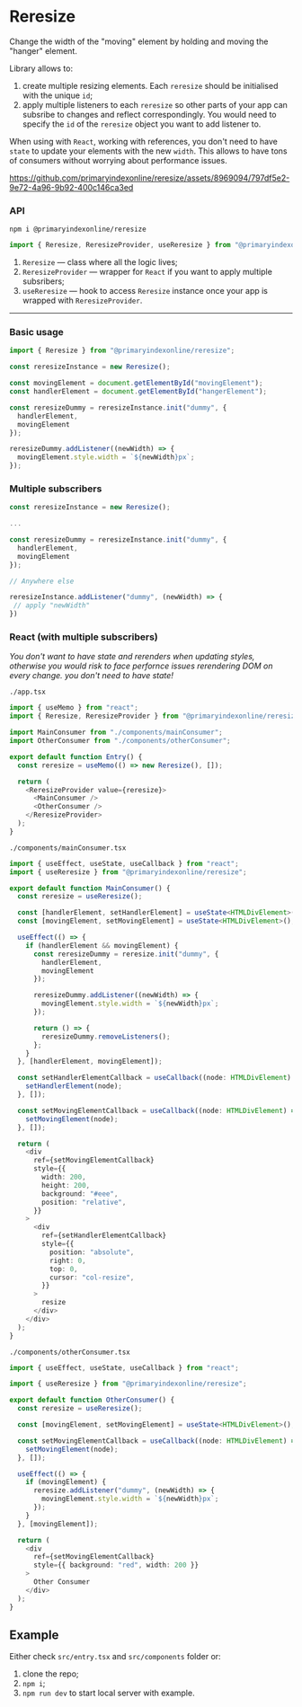 # Reresize

Change the width of the "moving" element by holding and moving the "hanger" element.

Library allows to:
1. create multiple resizing elements. Each `reresize` should be initialised with the unique `id`;
2. apply multiple listeners to each `reresize` so other parts of your app can subsribe to changes and reflect correspondingly. You would need to specify the `id` of the `reresize` object you want to add listener to.

When using with `React`, working with references, you don't need to have `state` to update your elements with the new `width`. This allows to have tons of consumers without worrying about performance issues.

https://github.com/primaryindexonline/reresize/assets/8969094/797df5e2-9e72-4a96-9b92-400c146ca3ed

### API

```
npm i @primaryindexonline/reresize
```

```ts
import { Reresize, ReresizeProvider, useReresize } from "@primaryindexonline/reresize";
```

1. `Reresize` — class where all the logic lives;
2. `ReresizeProvider` — wrapper for `React` if you want to apply multiple subsribers;
3. `useReresize` — hook to access `Reresize` instance once your app is wrapped with `ReresizeProvider`.

___

### Basic usage

```ts
import { Reresize } from "@primaryindexonline/reresize";

const reresizeInstance = new Reresize();

const movingElement = document.getElementById("movingElement");
const handlerElement = document.getElementById("hangerElement");

const reresizeDummy = reresizeInstance.init("dummy", {
  handlerElement,
  movingElement
});

reresizeDummy.addListener((newWidth) => {
  movingElement.style.width = `${newWidth}px`;
});
```

### Multiple subscribers

```ts
const reresizeInstance = new Reresize();

...

const reresizeDummy = reresizeInstance.init("dummy", {
  handlerElement,
  movingElement
});

// Anywhere else

reresizeInstance.addListener("dummy", (newWidth) => {
 // apply "newWidth"
})
```

### React (with multiple subscribers)

_You don't want to have state and rerenders when updating styles, otherwise you would risk to face perfornce issues rerendering DOM on every change.
you don't need to have state!_

`./app.tsx`
```ts
import { useMemo } from "react";
import { Reresize, ReresizeProvider } from "@primaryindexonline/reresize";

import MainConsumer from "./components/mainConsumer";
import OtherConsumer from "./components/otherConsumer";

export default function Entry() {
  const reresize = useMemo(() => new Reresize(), []);

  return (
    <ReresizeProvider value={reresize}>
      <MainConsumer />
      <OtherConsumer />
    </ReresizeProvider>
  );
}
```

`./components/mainConsumer.tsx`
```ts
import { useEffect, useState, useCallback } from "react";
import { useReresize } from "@primaryindexonline/reresize";

export default function MainConsumer() {
  const reresize = useReresize();

  const [handlerElement, setHandlerElement] = useState<HTMLDivElement>();
  const [movingElement, setMovingElement] = useState<HTMLDivElement>();

  useEffect(() => {
    if (handlerElement && movingElement) {
      const reresizeDummy = reresize.init("dummy", {
        handlerElement,
        movingElement
      });

      reresizeDummy.addListener((newWidth) => {
        movingElement.style.width = `${newWidth}px`;
      });

      return () => {
        reresizeDummy.removeListeners();
      };
    }
  }, [handlerElement, movingElement]);

  const setHandlerElementCallback = useCallback((node: HTMLDivElement) => {
    setHandlerElement(node);
  }, []);

  const setMovingElementCallback = useCallback((node: HTMLDivElement) => {
    setMovingElement(node);
  }, []);

  return (
    <div
      ref={setMovingElementCallback}
      style={{
        width: 200,
        height: 200,
        background: "#eee",
        position: "relative",
      }}
    >
      <div
        ref={setHandlerElementCallback}
        style={{
          position: "absolute",
          right: 0,
          top: 0,
          cursor: "col-resize",
        }}
      >
        resize
      </div>
    </div>
  );
}

```

`./components/otherConsumer.tsx`
```ts
import { useEffect, useState, useCallback } from "react";

import { useReresize } from "@primaryindexonline/reresize";

export default function OtherConsumer() {
  const reresize = useReresize();

  const [movingElement, setMovingElement] = useState<HTMLDivElement>();

  const setMovingElementCallback = useCallback((node: HTMLDivElement) => {
    setMovingElement(node);
  }, []);

  useEffect(() => {
    if (movingElement) {
      reresize.addListener("dummy", (newWidth) => {
        movingElement.style.width = `${newWidth}px`;
      });
    }
  }, [movingElement]);

  return (
    <div
      ref={setMovingElementCallback}
      style={{ background: "red", width: 200 }}
    >
      Other Consumer
    </div>
  );
}
```

## Example

Either check `src/entry.tsx` and `src/components` folder or:
1. clone the repo;
2. `npm i`;
3. `npm run dev` to start local server with example.
